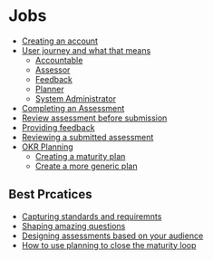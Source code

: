 # Jobs
- [Creating an account](/jobs/create-account.html)
- [User journey and what that means](/jobs/user-journey.html)
    - [Accountable](/jobs/accountable.html) 
    - [Assessor](/jobs/assessor.html) 
    - [Feedback](/jobs/feedback.html) 
    - [Planner](/jobs/planner.html) 
    - [System Administrator](/jobs/sys-admin.html)
- [Completing an Assessment](/jobs/completing-an-assessment.html)
- [Review assessment before submission](/jobs/acc-review-before-submit.html)
- [Providing feedback](/jobs/providing-feedback.html)
- [Reviewing a submitted assessment](/jobs/assessor-review.html)
- [OKR Planning](/jobs/okr.html)
    - [Creating a maturity plan](/jobs/maturity-plan.html)
    - [Create a more generic plan](/jobs/generic-plan.html)

## Best Prcatices
- [Capturing standards and requiremnts](/jobs/best-practice-standards.html)
- [Shaping amazing questions]()
- [Designing assessments based on your audience]()
- [How to use planning to close the maturity loop]()